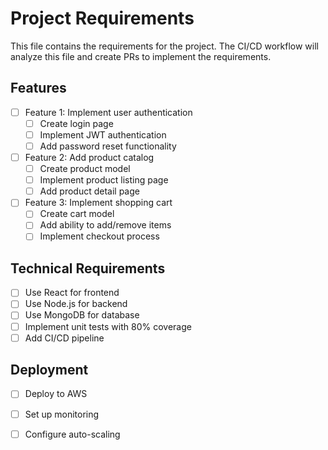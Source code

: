 # Project Requirements

This file contains the requirements for the project. The CI/CD workflow will analyze this file and create PRs to implement the requirements.

## Features

- [ ] Feature 1: Implement user authentication
  - [ ] Create login page
  - [ ] Implement JWT authentication
  - [ ] Add password reset functionality

- [ ] Feature 2: Add product catalog
  - [ ] Create product model
  - [ ] Implement product listing page
  - [ ] Add product detail page

- [ ] Feature 3: Implement shopping cart
  - [ ] Create cart model
  - [ ] Add ability to add/remove items
  - [ ] Implement checkout process

## Technical Requirements

- [ ] Use React for frontend
- [ ] Use Node.js for backend
- [ ] Use MongoDB for database
- [ ] Implement unit tests with 80% coverage
- [ ] Add CI/CD pipeline

## Deployment

- [ ] Deploy to AWS
- [ ] Set up monitoring
- [ ] Configure auto-scaling


